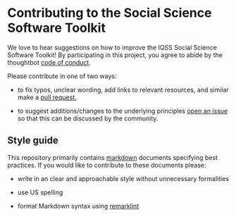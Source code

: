 # Contributing to the Social Science Software Toolkit

We love to hear suggestions on how to improve the IQSS Social Science Software Toolkit! By participating in this project, you agree to abide by the thoughtbot [code of conduct](https://thoughtbot.com/open-source-code-of-conduct).

Please contribute in one of two ways:

-   to fix typos, unclear wording, add links to relevant resources, and similar make a [pull request](https://help.github.com/articles/about-pull-requests/),

-   to suggest additions/changes to the underlying principles [open an issue](https://github.com/IQSS/social_science_software_toolkit/issues) so that this can be discussed by the community.

## Style guide

This repository primarily contains [markdown](https://en.wikipedia.org/wiki/Markdown) documents specifying best practices. If you would like to contribute to these documents please:

-   write in an clear and approachable style without unnecessary formalities

-   use US spelling

-   format Markdown syntax using [remarklint](https://github.com/wooorm/remark-lint)
